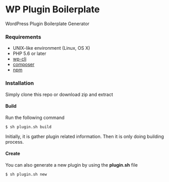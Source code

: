 # WP Plugin Boilerplate
WordPress Plugin Boilerplate Generator

### Requirements
* UNIX-like environment (Linux, OS X)
* PHP 5.6 or later
* [wp-cli](https://wp-cli.org)
* [composer](https://getcomposer.org)
* [npm](https://npmjs.com)

### Installation
Simply clone this repo or download zip and extract

#### Build
Run the following command
```console
$ sh plugin.sh build
```
Initially, it is gather plugin related information.
Then it is only doing building process.

#### Create
You can also generate a new plugin by
using the **plugin.sh** file
```console
$ sh plugin.sh new
```
